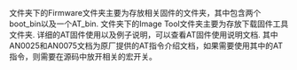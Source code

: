 文件夹下的Firmware文件夹主要为存放相关固件的文件夹，其中包含两个boot_bin以及一个AT_bin.
文件夹下的Image Tool文件夹主要为存放下载固件工具文件夹.
详细的AT固件使用以及例子说明，可以查看AT固件使用说明文档.
其中AN0025和AN0075文档为原厂提供的AT指令介绍文档，如果需要使用其中的AT指令，则需要在源码中放开相关的宏开关。
